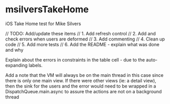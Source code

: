 # msilversTakeHome
iOS Take Home test for Mike Silvers

// TODO: Add/update these items
// 1. Add refresh control
// 2. Add and check errors when users are deformed
// 3. Add commenting
// 4. Clean up code
// 5. Add more tests
// 6. Add the README - explain what was done and why


Explain about the errors in constraints in the table cell - due to the auto-expanding labels.

Add a note that the VM will always be on the main thread in this case since there is only one main view.  If there were other views (ie: a detail view), then the sink for the users and the error would need to be wrapped in a DispatchQueue.main.async to assure the actions are not on a background thread
